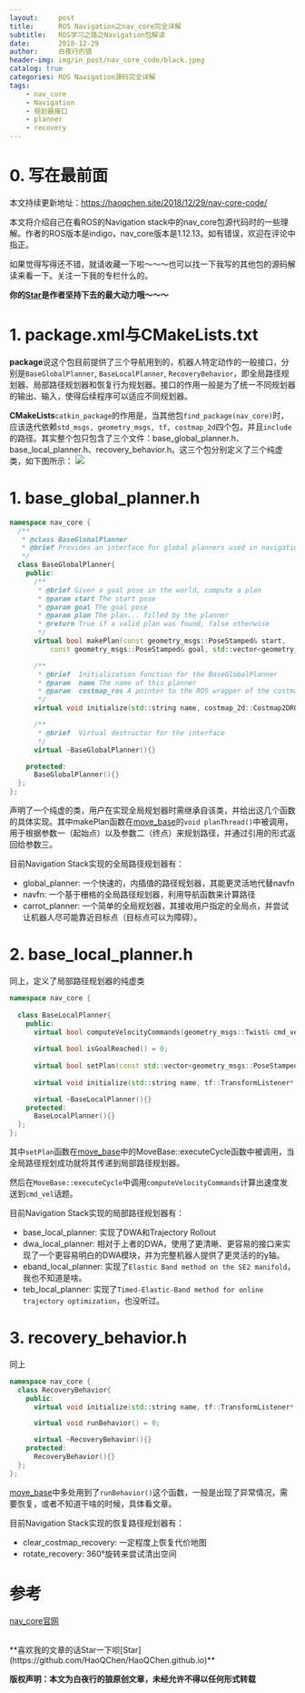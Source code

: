```yaml
---
layout:     post
title:      ROS Navigation之nav_core完全详解
subtitle:   ROS学习之路之Navigation包解读
date:       2018-12-29
author:     白夜行的狼
header-img: img/in_post/nav_core_code/black.jpeg
catalog: true
categories: ROS Navigation源码完全详解
tags:
    - nav_core
    - Navigation
    - 规划器接口
    - planner
    - recovery
--- 
```


# <a id="0">0. 写在最前面<a/>
本文持续更新地址：<https://haoqchen.site/2018/12/29/nav-core-code/>

本文将介绍自己在看ROS的Navigation stack中的nav\_core包源代码时的一些理解。作者的ROS版本是indigo，nav\_core版本是1.12.13。如有错误，欢迎在评论中指正。

如果觉得写得还不错，就请收藏一下啦～～～也可以找一下我写的其他包的源码解读来看一下。关注一下我的专栏什么的。

**你的[Star](https://github.com/HaoQChen/HaoQChen.github.io)是作者坚持下去的最大动力哦～～～**

# <a id="1">1. package.xml与CMakeLists.txt<a/>
**package**说这个包目前提供了三个导航用到的，机器人特定动作的一般接口，分别是`BaseGlobalPlanner`, `BaseLocalPlanner`, `RecoveryBehavior`，即全局路径规划器、局部路径规划器和恢复行为规划器。接口的作用一般是为了统一不同规划器的输出、输入，使得后续程序可以适应不同规划器。

**CMakeLists**`catkin_package`的作用是，当其他包`find_package(nav_core)`时，应该迭代依赖`std_msgs, geometry_msgs, tf, costmap_2d`四个包，并且`include`的路径。其实整个包只包含了三个文件：base\_global\_planner.h、base\_local\_planner.h、recovery\_behavior.h。这三个包分别定义了三个纯虚类，如下图所示：
<img src="https://haoqchen.site/img/in_post/nav_core_code/move_base_interfaces.png"/>

# <a id="1">1. base\_global\_planner.h<a/> 
```cpp
namespace nav_core {
  /**
   * @class BaseGlobalPlanner
   * @brief Provides an interface for global planners used in navigation. All global planners written as plugins for the navigation stack must adhere to this interface.
   */
  class BaseGlobalPlanner{
    public:
      /**
       * @brief Given a goal pose in the world, compute a plan
       * @param start The start pose 
       * @param goal The goal pose 
       * @param plan The plan... filled by the planner
       * @return True if a valid plan was found, false otherwise
       */
      virtual bool makePlan(const geometry_msgs::PoseStamped& start, 
          const geometry_msgs::PoseStamped& goal, std::vector<geometry_msgs::PoseStamped>& plan) = 0;

      /**
       * @brief  Initialization function for the BaseGlobalPlanner
       * @param  name The name of this planner
       * @param  costmap_ros A pointer to the ROS wrapper of the costmap to use for planning
       */
      virtual void initialize(std::string name, costmap_2d::Costmap2DROS* costmap_ros) = 0;

      /**
       * @brief  Virtual destructor for the interface
       */
      virtual ~BaseGlobalPlanner(){}

    protected:
      BaseGlobalPlanner(){}
  };
};
```
声明了一个纯虚的类，用户在实现全局规划器时需继承自该类，并给出这几个函数的具体实现。其中makePlan函数在[move_base](https://haoqchen.site/2018/11/27/move-base-code/)的`void planThread()`中被调用，用于根据参数一（起始点）以及参数二（终点）来规划路径，并通过引用的形式返回给参数三。

目前Navigation Stack实现的全局路径规划器有：  
* global_planner: 一个快速的，内插值的路径规划器，其能更灵活地代替navfn
* navfn: 一个基于栅格的全局路径规划器，利用导航函数来计算路径
* carrot\_planner: 一个简单的全局规划器，其接收用户指定的全局点，并尝试让机器人尽可能靠近目标点（目标点可以为障碍）。

# <a id="2">2. base\_local\_planner.h<a/> 
同上，定义了局部路径规划器的纯虚类
```cpp
namespace nav_core {
 
  class BaseLocalPlanner{
    public:
      virtual bool computeVelocityCommands(geometry_msgs::Twist& cmd_vel) = 0;
      
      virtual bool isGoalReached() = 0;
      
      virtual bool setPlan(const std::vector<geometry_msgs::PoseStamped>& plan) = 0;
     
      virtual void initialize(std::string name, tf::TransformListener* tf, costmap_2d::Costmap2DROS* costmap_ros) = 0;

      virtual ~BaseLocalPlanner(){}
    protected:
      BaseLocalPlanner(){}
  };
};
```
其中`setPlan`函数在[move_base](https://haoqchen.site/2018/11/27/move-base-code/)中的MoveBase::executeCycle函数中被调用，当全局路径规划成功就将其传递到局部路径规划器。

然后在`MoveBase::executeCycle`中调用`computeVelocityCommands`计算出速度发送到`cmd_vel`话题。

目前Navigation Stack实现的局部路径规划器有：  
* base\_local\_planner: 实现了DWA和Trajectory Rollout
* dwa\_local\_planner: 相对于上者的DWA，使用了更清晰、更容易的接口来实现了一个更容易明白的DWA模块，并为完整机器人提供了更灵活的的y轴。
* eband\_local\_planner: 实现了`Elastic Band method on the SE2 manifold`，我也不知道是啥。
* teb\_local\_planner: 实现了`Timed-Elastic-Band method for online trajectory optimization`，也没听过。

# <a id="3">3. recovery\_behavior.h<a/> 
同上
```cpp
namespace nav_core {
  class RecoveryBehavior{
    public:
      virtual void initialize(std::string name, tf::TransformListener* tf, costmap_2d::Costmap2DROS* global_costmap, costmap_2d::Costmap2DROS* local_costmap) = 0;

      virtual void runBehavior() = 0;

      virtual ~RecoveryBehavior(){}
    protected:
      RecoveryBehavior(){}
  };
};
```

[move_base](https://haoqchen.site/2018/11/27/move-base-code/)中多处用到了`runBehavior()`这个函数，一般是出现了异常情况，需要恢复，或者不知道干啥的时候，具体看文章。

目前Navigation Stack实现的恢复路径规划器有：  
* clear\_costmap_recovery: 一定程度上恢复代价地图
* rotate\_recovery: 360°旋转来尝试清出空间

# 参考
[nav_core官网](http://wiki.ros.org/nav_core?distro=melodic)

<br>
**喜欢我的文章的话Star一下呗[Star](https://github.com/HaoQChen/HaoQChen.github.io)**

**版权声明：本文为白夜行的狼原创文章，未经允许不得以任何形式转载**
